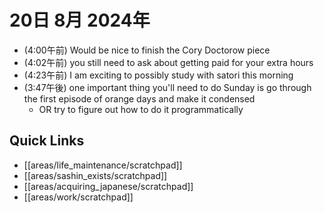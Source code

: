 # 20日 8月 2024年
- (4:00午前) Would be nice to finish the Cory Doctorow piece
- (4:02午前) you still need to ask about getting paid for your extra hours
- (4:23午前) I am exciting to possibly study with satori this morning
- (3:47午後) one important thing you'll need to do Sunday is go through the first episode of orange days and make it condensed
  - OR try to figure out how to do it programmatically







## Quick Links
- [[areas/life_maintenance/scratchpad]]
- [[areas/sashin_exists/scratchpad]]
- [[areas/acquiring_japanese/scratchpad]]
- [[areas/work/scratchpad]]
